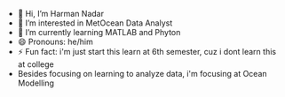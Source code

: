 - 👋 Hi, I’m Harman Nadar
- 👀 I’m interested in MetOcean Data Analyst
- 🌱 I’m currently learning MATLAB and Phyton
- 😄 Pronouns: he/him
- ⚡ Fun fact: i'm just start this learn at 6th semester, cuz i dont learn this at college
- Besides focusing on learning to analyze data, i'm focusing at Ocean Modelling

<!---
harmannadar/harmannadar is a ✨ special ✨ repository because its `README.md` (this file) appears on your GitHub profile.
You can click the Preview link to take a look at your changes.
--->
